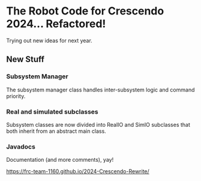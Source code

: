 # The Robot Code for Crescendo 2024... Refactored!

Trying out new ideas for next year.

## New Stuff

### Subsystem Manager

The subsystem manager class handles inter-subsystem logic and command priority.

### Real and simulated subclasses

Subsystem classes are now divided into RealIO and SimIO subclasses that both inherit from an abstract main class.

### Javadocs

Documentation (and more comments), yay!

https://frc-team-1160.github.io/2024-Crescendo-Rewrite/
